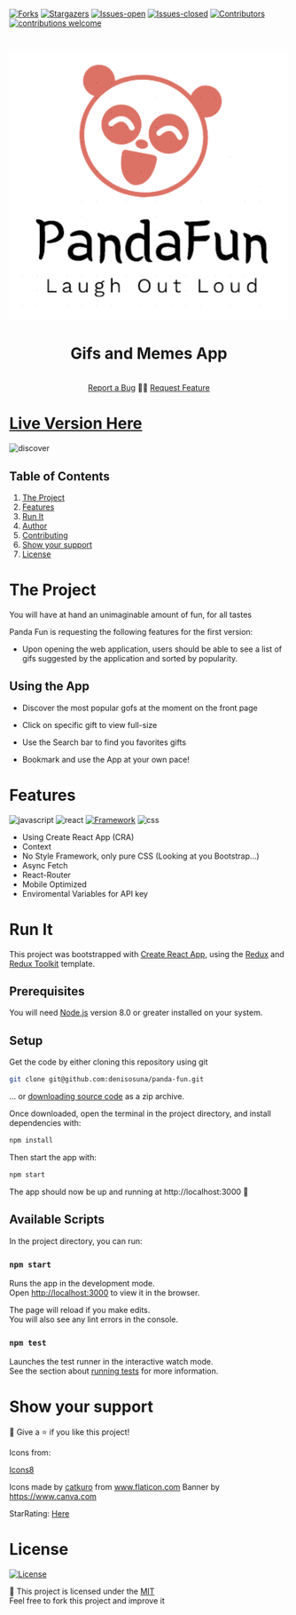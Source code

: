 <!-- PROJECT SHIELDS -->
[![Forks][forks-shield]][forks-url]
[![Stargazers][stars-shield]][stars-url]
[![Issues-open][issues-open-shield]][issues-url]
[![Issues-closed][issues-closed-shield]][issues-url]
[![Contributors][contributors-shield]][contributors-url]
[![contributions welcome][contributions-welcome]][issues-url]

<!-- PROJECT LOGO -->
<br/>
<p align="center">
  <a href="https://github.com/denisosuna/panda-fun">
    <img src="public/logo512.png"/>
  </a>

  <h1 align="center">
	 Gifs and Memes App
  </h1>
  <p align="center">
    <br/>
    <a href="https://github.com/denisosuna/panda-fun/issues">Report a Bug</a>
    🙋‍♂️
    <a href="https://github.com/denisosuna/panda-fun/issues">Request Feature</a>
  </p>
</p>

# [Live Version Here](http://panda-fun.vercel.app/)

![discover](docs/discover.png)

## Table of Contents

1. [The Project](#the-project)
2. [Features](#features)
3. [Run It](#run-it)
4. [Author](#author)
5. [Contributing](#contributing)
6. [Show your support](#show-your-support)
7. [License](#license)

# The Project

You will have at hand an unimaginable amount of fun, for all tastes

Panda Fun is requesting the following features for the first version:

- Upon opening the web application, users should be able to see a list of
gifs suggested by the application and sorted by popularity.

## Using the App

- Discover the most popular gofs at the moment on the front page

- Click on specific gift to view full-size

- Use the Search bar to find you favorites gifts

- Bookmark and use the App at your own pace!

# Features

![javascript][]
![react][]
[![Framework][badge-framework]][framework-url]
![css][]

- Using Create React App (CRA)
- Context
- No Style Framework, only pure CSS (Looking at you Bootstrap...)
- Async Fetch
- React-Router
- Mobile Optimized
- Enviromental Variables for API key

# Run It

This project was bootstrapped with [Create React App](https://github.com/facebook/create-react-app), using the [Redux](https://redux.js.org/) and [Redux Toolkit](https://redux-toolkit.js.org/) template.

## Prerequisites

You will need [Node.js](https://nodejs.org) version 8.0 or greater installed on your system.

## Setup

Get the code by either cloning this repository using git

```bash
git clone git@github.com:denisosuna/panda-fun.git
```

... or [downloading source code](git@github.com:denisosuna/panda-fun/archive/master.zip) as a zip archive.

Once downloaded, open the terminal in the project directory, and install dependencies with:

```bash
npm install
```

Then start the app with:

```bash
npm start
```

The app should now be up and running at http://localhost:3000 🚀

## Available Scripts

In the project directory, you can run:

### `npm start`

Runs the app in the development mode.<br />
Open [http://localhost:3000](http://localhost:3000) to view it in the browser.

The page will reload if you make edits.<br />
You will also see any lint errors in the console.

### `npm test`

Launches the test runner in the interactive watch mode.<br />
See the section about [running tests](https://facebook.github.io/create-react-app/docs/running-tests) for more information.


# Show your support

🤗 Give a ⭐️ if you like this project!

Icons from:

<a href="https://icons8.com/icon/13917/full-image">Icons8</a>

Icons made by <a href="https://www.flaticon.com/authors/catkuro" title="catkuro">catkuro</a> from <a href="https://www.flaticon.com/" title="Flaticon"> www.flaticon.com</a>
Banner by https://www.canva.com

StarRating: [Here](https://codesandbox.io/s/v0n20v6143)

# License

[![License][badge-license]](http://badges.mit-license.org)

📝 This project is licensed under the [MIT](LICENSE)\
Feel free to fork this project and improve it

<!-- MARKDOWN LINKS & IMAGES -->
[contributors-shield]: https://img.shields.io/github/contributors/Israel-Laguan/movie-discover?style=for-the-badge
[contributors-url]: https://github.com/Israel-Laguan/movie-discover/graphs/contributors
[forks-shield]: https://img.shields.io/github/forks/Israel-Laguan/movie-discover?style=for-the-badge
[forks-url]: https://github.com/Israel-Laguan/movie-discover/network/members
[stars-shield]: https://img.shields.io/github/stars/Israel-Laguan/movie-discover?style=for-the-badge
[stars-url]: https://github.com/Israel-Laguan/movie-discover/stargazers
[issues-open-shield]: https://img.shields.io/github/issues/Israel-Laguan/movie-discover?style=for-the-badge
[issues-url]: https://github.com/Israel-Laguan/movie-discover/issues
[issues-closed-shield]: https://img.shields.io/github/issues-closed/Israel-Laguan/movie-discover?style=for-the-badge
[badge-framework]: https://img.shields.io/badge/store-Redux-000?style=for-the-badge&logo=redux
[framework-url]: https://redux.js.org/
[contributions-welcome]: https://img.shields.io/badge/contributions-welcome-brightgreen.svg?style=for-the-badge
[badge-license]: https://img.shields.io/:license-mit-blue.svg?style=for-the-badge
[react]: https://img.shields.io/badge/React-16+-61DAFB?style=for-the-badge&logo=react
[javascript]: https://img.shields.io/badge/JAVASCRIPT-ES6%2B-F7DF1E?style=for-the-badge&logo=javascript
[css]: https://img.shields.io/badge/style-CSS-1572B6?style=for-the-badge&logo=css3
